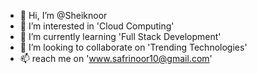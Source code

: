 - 👋 Hi, I’m @Sheiknoor
- 👀 I’m interested in 'Cloud Computing'
- 🌱 I’m currently learning 'Full Stack Development'
- 💞️ I’m looking to collaborate on 'Trending Technologies'
- 📫 reach me on 'www.safrinoor10@gmail.com'

<!---
Sheiknoor/Sheiknoor is a ✨ special ✨ repository because its `README.md` (this file) appears on your GitHub profile.
You can click the Preview link to take a look at your changes.
--->
